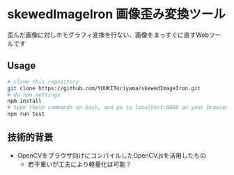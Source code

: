 # skewedImageIron 画像歪み変換ツール
歪んだ画像に対しホモグラフィ変換を行ない、画像をまっすぐに直すWebツールです

## Usage
```bash
# clone this repository
git clone https://github.com/YUUKIToriyama/skewedImageIron.git
# do npm settings
npm install
# type these commands on bash, and go to localhost:8080 on your browser
npm run test
```

## 技術的背景
- OpenCVをブラウザ向けにコンパイルしたOpenCV.jsを活用したもの
	- 若干重いが工夫により軽量化は可能？
